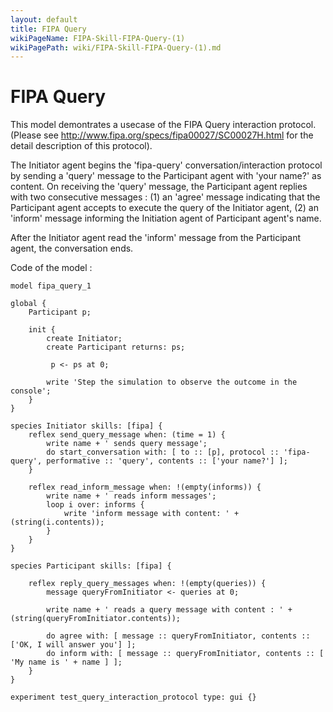```yaml
---
layout: default
title: FIPA Query
wikiPageName: FIPA-Skill-FIPA-Query-(1)
wikiPagePath: wiki/FIPA-Skill-FIPA-Query-(1).md
---
```

[//]: # (keyword|skill_fipa)
[//]: # (keyword|type_message)
[//]: # (keyword|concept_fipa)
# FIPA Query


This model demontrates a usecase of the FIPA Query interaction protocol. (Please see http://www.fipa.org/specs/fipa00027/SC00027H.html for the detail description of this protocol).

The Initiator agent begins the 'fipa-query' conversation/interaction protocol by sending a 'query' message to the Participant agent with 'your name?' as content.
On receiving the 'query' message, the Participant agent replies with two consecutive messages :
(1) an 'agree' message indicating that the Participant agent accepts to execute the query of the Initiator agent,
(2) an 'inform' message informing the Initiation agent of Participant agent's name.

After the Initiator agent read the 'inform' message from the Participant agent, the conversation ends.


Code of the model : 

```
model fipa_query_1

global {
	Participant p;
	
	init {
		create Initiator;
		create Participant returns: ps;
		
		 p <- ps at 0;
		
		write 'Step the simulation to observe the outcome in the console';
	}
}

species Initiator skills: [fipa] {
	reflex send_query_message when: (time = 1) {
		write name + ' sends query message';
		do start_conversation with: [ to :: [p], protocol :: 'fipa-query', performative :: 'query', contents :: ['your name?'] ];
	}
	
	reflex read_inform_message when: !(empty(informs)) {
		write name + ' reads inform messages';
		loop i over: informs {
			write 'inform message with content: ' + (string(i.contents));
		}
	}
}

species Participant skills: [fipa] {

	reflex reply_query_messages when: !(empty(queries)) {
		message queryFromInitiator <- queries at 0;
		
		write name + ' reads a query message with content : ' + (string(queryFromInitiator.contents));
		
		do agree with: [ message :: queryFromInitiator, contents :: ['OK, I will answer you'] ];		
		do inform with: [ message :: queryFromInitiator, contents :: [ 'My name is ' + name ] ];
	}
}

experiment test_query_interaction_protocol type: gui {}
```
